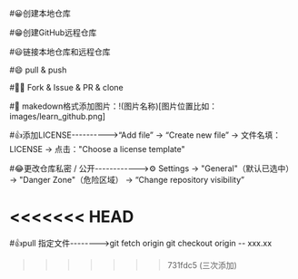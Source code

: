#😀创建本地仓库

#😁创建GitHub远程仓库

#😃链接本地仓库和远程仓库

#😄 pull & push

#😶‍🌫️ Fork & Issue & PR & clone

#📌 makedown格式添加图片：!(图片名称)[图片位置比如：images/learn_github.png]

#👍添加LICENSE---------->“Add file” → “Create new file” → 文件名填：LICENSE → 点击："Choose a license template"

#😂更改仓库私密 / 公开------------>⚙️ Settings → "General"（默认已选中） → "Danger Zone"（危险区域） → “Change repository visibility”

<<<<<<< HEAD
=======
#👍pull 指定文件-------->git fetch origin
                         git checkout origin -- xxx.xx

>>>>>>> 731fdc5 (三次添加)
